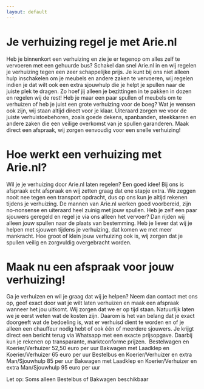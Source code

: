 ```yaml
---
layout: default
---
```


# Je verhuizing regel je met Arie.nl

Heb je binnenkort een verhuizing en zie je er tegenop om alles zelf te vervoeren met een
gehuurde bus? Schakel dan snel Arie.nl in en wij regelen je verhuizing tegen een zeer
schappelijke prijs. Je kunt bij ons niet alleen hulp inschakelen om je meubels en andere
zaken te vervoeren, wij regelen indien je dat wilt ook een extra sjouwhulp die je helpt je
spullen naar de juiste plek te dragen. Zo hoef jij alleen je bezittingen in te pakken in dozen en
regelen wij de rest! Heb je maar een paar spullen of meubels om te verhuizen of heb je juist
een grote verhuizing voor de boeg? Wat je wensen ook zijn, wij staan altijd direct voor je
klaar. Uiteraard zorgen we voor de juiste verhuistoebehoren, zoals goede dekens,
spanbanden, steekkarren en andere zaken die een veilige overkomst van je spullen
garanderen. Maak direct een afspraak, wij zorgen eenvoudig voor een snelle verhuizing!

# Hoe werkt een verhuizing met Arie.nl? 

Wil je je verhuizing door Arie.nl laten regelen? Een goed idee! Bij ons is afspraak echt
afspraak en wij zetten graag dat ene stapje extra. We zeggen nooit nee tegen een transport
opdracht, dus op ons kun je altijd rekenen tijdens je verhuizing. De mannen van Arie.nl
werken goed voorbereid, zijn no-nonsense en uiteraard heel zuinig met jouw spullen. Heb je
zelf een paar sjouwers geregeld en regel je via ons alleen het vervoer? Dan rijden wij alleen
jouw spullen naar de plaats van bestemming. Heb je liever dat wij je helpen met sjouwen
tijdens je verhuizing, dat komen we met meer mankracht. Hoe groot of klein jouw verhuizing
ook is, wij zorgen dat je spullen veilig en zorgvuldig overgebracht worden. 

# Maak nu een afspraak voor jouw verhuizing! 

Ga je verhuizen en wil je graag dat wij je helpen? Neem dan contact met ons op, geef exact
door wat je wilt laten verhuizen en maak een afspraak wanneer het jou uitkomt. Wij zorgen
dat we er op tijd staan. Natuurlijk laten we je eerst weten wat de kosten zijn. Daarom is het
van belang dat je exact doorgeeft wat de bedoeling is, wat er verhuisd dient te worden en of
je alleen een chauffeur nodig hebt of ook één of meerdere sjouwers. Je krijgt direct een
bericht terug via Whatsapp met een exacte prijsopgave. Daarbij kun je rekenen op
transparante, marktconforme prijzen. 
Bestelwagen en Koerier/Verhuizer 52,50 euro per uur
Bakwagen met Laadklep en Koerier/Verhuizer 65 euro per uur
Bestelbus en Koerier/Verhuizer en extra Man/Sjouwhulp 85 per uur
Bakwagen met Laadklep en Koerier/Verhuizer en extra Man/Sjouwhulp 95 euro
per uur 

Let op: Soms alleen Bestelbus of Bakwagen beschikbaar
